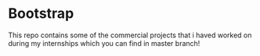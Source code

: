 # Bootstrap
This repo contains some of the commercial projects that i haved worked on during my internships which you can find in master branch!
